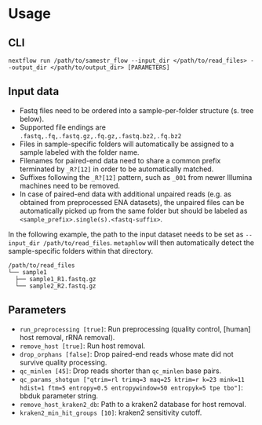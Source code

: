 # Usage

## CLI
```
nextflow run /path/to/samestr_flow --input_dir </path/to/read_files> --output_dir </path/to/output_dir> [PARAMETERS]
```

## Input data

* Fastq files need to be ordered into a sample-per-folder structure (s. tree below).
* Supported file endings are `.fastq,.fq,.fastq.gz,.fq.gz,.fastq.bz2,.fq.bz2`
* Files in sample-specific folders will automatically be assigned to a sample labeled with the folder name.
* Filenames for paired-end data need to share a common prefix terminated by `_R?[12]` in order to be automatically matched. 
* Suffixes following the `_R?[12]` pattern, such as `_001` from newer Illumina machines need to be removed.
* In case of paired-end data with additional unpaired reads (e.g. as obtained from preprocessed ENA datasets), the unpaired files can be automatically picked up from the same folder but should be labeled as `<sample_prefix>.single(s).<fastq-suffix>`. 

In the following example, the path to the input dataset needs to be set as `--input_dir /path/to/read_files`. `metaphlow` will then automatically detect the sample-specific folders within that directory.

```
/path/to/read_files
└── sample1
  ├── sample1_R1.fastq.gz
  └── sample2_R2.fastq.gz
```

## Parameters
* `run_preprocessing [true]`: Run preprocessing (quality control, [human] host removal, rRNA removal).
* `remove_host [true]`: Run host removal.
* `drop_orphans [false]`: Drop paired-end reads whose mate did not survive quality processing.
* `qc_minlen [45]`: Drop reads shorter than `qc_minlen` base pairs.
* `qc_params_shotgun ["qtrim=rl trimq=3 maq=25 ktrim=r k=23 mink=11 hdist=1 ftm=5 entropy=0.5 entropywindow=50 entropyk=5 tpe tbo"]`: bbduk parameter string.
* `remove_host_kraken2_db`: Path to a kraken2 database for host removal.
* `kraken2_min_hit_groups [10]`: kraken2 sensitivity cutoff.
